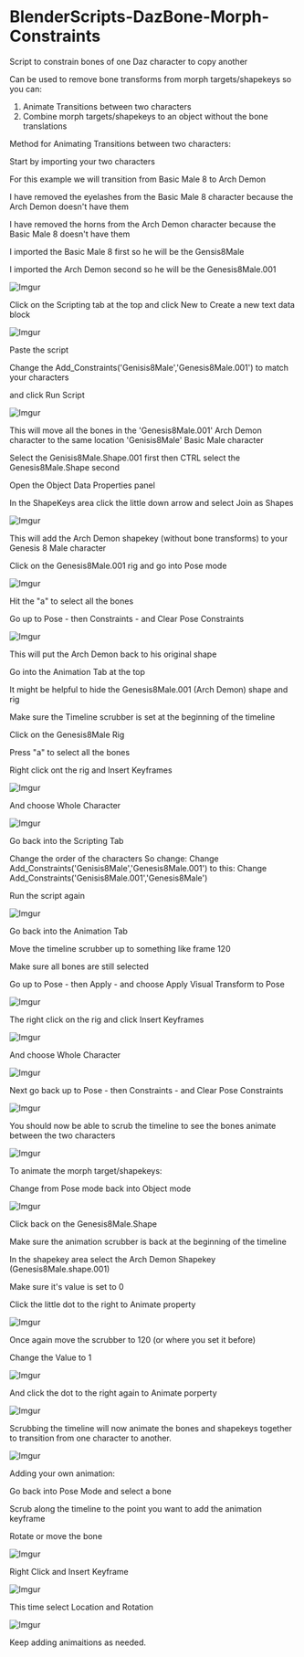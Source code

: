 # BlenderScripts-DazBone-Morph-Constraints
Script to constrain bones of one Daz character to copy another 

Can be used to remove bone transforms from morph targets/shapekeys so you can:
1. Animate Transitions between two characters
2. Combine morph targets/shapekeys to an object without the bone translations

Method for Animating Transitions between two characters:

Start by importing your two characters

For this example we will transition from Basic Male 8 to Arch Demon

I have removed the eyelashes from the Basic Male 8 character because the Arch Demon doesn't have them

I have removed the horns from the Arch Demon character because the Basic Male 8 doesn't have them

I imported the Basic Male 8 first so he will be the Gensis8Male

I imported the Arch Demon second so he will be the Genesis8Male.001

![Imgur](https://i.imgur.com/uL8q6Uw.png)

Click on the Scripting tab at the top and click New to Create a new text data block

![Imgur](https://i.imgur.com/PiMnchC.png)

Paste the script

Change the Add_Constraints('Genisis8Male','Genesis8Male.001') to match your characters

and click Run Script

![Imgur](https://i.imgur.com/ZvxGSVB.png)

This will move all the bones in the 'Genesis8Male.001' Arch Demon character to the same location 'Genisis8Male' Basic Male character

Select the Genisis8Male.Shape.001 first then CTRL select the Genesis8Male.Shape second

Open the Object Data Properties panel

In the ShapeKeys area click the little down arrow and select Join as Shapes

![Imgur](https://i.imgur.com/MxJY0vf.png)

This will add the Arch Demon shapekey (without bone transforms) to your Genesis 8 Male character

Click on the Genesis8Male.001 rig and go into Pose mode

![Imgur](https://i.imgur.com/dOVcIps.png)

Hit the "a" to select all the bones

Go up to Pose - then Constraints - and Clear Pose Constraints

![Imgur](https://i.imgur.com/uAH9qHB.png)

This will put the Arch Demon back to his original shape

Go into the Animation Tab at the top

It might be helpful to hide the Genesis8Male.001 (Arch Demon) shape and rig

Make sure the Timeline scrubber is set at the beginning of the timeline

Click on the Genesis8Male Rig

Press "a" to select all the bones

Right click ont the rig and Insert Keyframes

![Imgur](https://i.imgur.com/hiup42a.png)

And choose Whole Character

![Imgur](https://i.imgur.com/eD67rnx.png)

Go back into the Scripting Tab

Change the order of the characters
So change:
Change Add_Constraints('Genisis8Male','Genesis8Male.001')
to this:
Change Add_Constraints('Genisis8Male.001','Genesis8Male')

Run the script again

![Imgur](https://i.imgur.com/76MmrFy.png)

Go back into the Animation Tab

Move the timeline scrubber up to something like frame 120

Make sure all bones are still selected

Go up to Pose - then Apply - and choose Apply Visual Transform to Pose

![Imgur](https://i.imgur.com/rCChUSm.png)

The right click on the rig and click Insert Keyframes

![Imgur](https://i.imgur.com/FtKmLeM.png)

And choose Whole Character

![Imgur](https://i.imgur.com/8ejaVkZ.png)

Next go back up to Pose - then Constraints - and Clear Pose Constraints

![Imgur](https://i.imgur.com/r5RDBs7.png)

You should now be able to scrub the timeline to see the bones animate between the two characters

![Imgur](https://i.imgur.com/zEbiVU3.png)

To animate the morph target/shapekeys:

Change from Pose mode back into Object mode

![Imgur](https://i.imgur.com/vluFSam.png)

Click back on the Genesis8Male.Shape

Make sure the animation scrubber is back at the beginning of the timeline

In the shapekey area select the Arch Demon Shapekey (Genesis8Male.shape.001)

Make sure it's value is set to 0

Click the little dot to the right to Animate property

![Imgur](https://i.imgur.com/Zzc2GNp.png)

Once again move the scrubber to 120 (or where you set it before)

Change the Value to 1

![Imgur](https://i.imgur.com/ZSAkIYZ.png)

And click the dot to the right again to Animate porperty

![Imgur](https://i.imgur.com/uWuqh1z.png)

Scrubbing the timeline will now animate the bones and shapekeys together to transition from one character to another.

![Imgur](https://i.imgur.com/hHB4ohj.png)

Adding your own animation:

Go back into Pose Mode and select a bone

Scrub along the timeline to the point you want to add the animation keyframe

Rotate or move the bone 

![Imgur](https://i.imgur.com/Z8u9uqO.png)

Right Click and Insert Keyframe

![Imgur](https://i.imgur.com/2T2mmae.png)

This time select Location and Rotation

![Imgur](https://i.imgur.com/5Q7XtL5.png)

Keep adding animaitions as needed.
